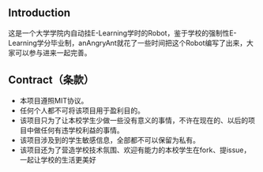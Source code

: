 ## Introduction

这是一个大学学院内自动挂E-Learning学时的Robot，鉴于学校的强制性E-Learning学分毕业制，anAngryAnt就花了一些时间把这个Robot编写了出来，大家可以参与进来一起完善。

## Contract（条款）

- 本项目遵照MIT协议。
- 任何个人都不可将该项目用于盈利目的。
- 该项目只为了让本校学生少做一些没有意义的事情，不许在现在的、以后的项目中做任何有违学校利益的事情。
- 该项目涉及到的学生敏感信息，全部都不可以保留为私有。
- 该项目还为了营造学校技术氛围、欢迎有能力的本校学生在fork、提issue，一起让学校的生活更美好

